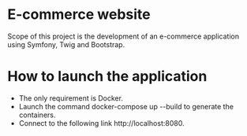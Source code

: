 # E-commerce website
Scope of this project is the development of an e-commerce application using Symfony, Twig and Bootstrap.

# How to launch the application
- The only requirement is Docker.
- Launch the command docker-compose up --build to generate the containers. 
- Connect to the following link http://localhost:8080. 
